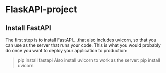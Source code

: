 # FlaskAPI-project

## Install FastAPI
The first step is to install FastAPI....that also includes uvicorn, so that you can use as the server that runs your code.
This is what you would probably do once you want to deploy your application to production:
> pip install fastapi
Also install uvicorn to work as the server:
> pip install uvicorn
